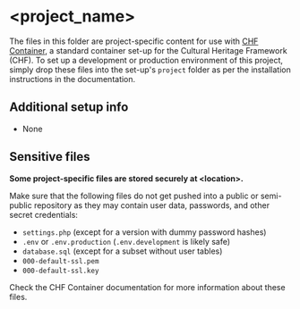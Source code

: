 # \<project_name\>

The files in this folder are project-specific content for use with
[CHF Container](https://github.com/digicademy-chf/chf_container), a standard
container set-up for the Cultural Heritage Framework (CHF). To set up a
development or production environment of this project, simply drop these files
into the set-up's `project` folder as per the installation instructions in the
documentation.

## Additional setup info

- None

## Sensitive files

**Some project-specific files are stored securely at \<location\>.**

Make sure that the following files do not get pushed into a public or
semi-public repository as they may contain user data, passwords, and other
secret credentials:

- `settings.php` (except for a version with dummy password hashes)
- `.env` or `.env.production` (`.env.development` is likely safe)
- `database.sql` (except for a subset without user tables)
- `000-default-ssl.pem`
- `000-default-ssl.key`

Check the CHF Container documentation for more information about these files.
